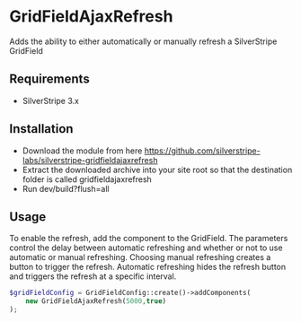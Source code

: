 GridFieldAjaxRefresh
=================

Adds the ability to either automatically or manually refresh a SilverStripe GridField

## Requirements
* SilverStripe 3.x

## Installation
* Download the module from here https://github.com/silverstripe-labs/silverstripe-gridfieldajaxrefresh
* Extract the downloaded archive into your site root so that the destination folder is called gridfieldajaxrefresh
* Run dev/build?flush=all

## Usage
To enable the refresh, add the component to the GridField. The parameters control the delay between automatic refreshing
and whether or not to use automatic or manual refreshing. Choosing manual refreshing creates a button to trigger the
refresh. Automatic refreshing hides the refresh button and triggers the refresh at a specific interval.

```php
$gridFieldConfig = GridFieldConfig::create()->addComponents(
	new GridFieldAjaxRefresh(5000,true)
);
```
